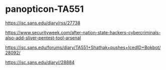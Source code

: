 # panopticon-TA551

https://isc.sans.edu/diary/rss/27738

https://www.securityweek.com/after-nation-state-hackers-cybercriminals-also-add-sliver-pentest-tool-arsenal

https://isc.sans.edu/forums/diary/TA551+Shathak+pushes+IcedID+Bokbot/28092/

https://isc.sans.edu/diary//28884

